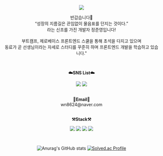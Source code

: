 <div align="center">
<img src="https://capsule-render.vercel.app/api?type=Cylinder&color=FFFFFF&height=200&section=header&text=Junyeong's%20Github👋&fontSize=70&fontColor=0404B4"/>
<p >
    반갑습니다👐 <br>
    “성장의 지름길은 끈임없이 물음표를 던지는 것이다.” <br>
    라는 신조를 가진 개발자 정준영입니다!<br><br>
    부트캠프, 제로베이스 프론트엔드 스쿨을 통해 초석을 다지고 있으며<br>
    동료가 곧 선생님이라는 자세로 스터디를 꾸준히 하며 프론트엔드 개발을 학습하고 있습니다."
</p><br>
<p ><Strong >☁️SNS List☁️</Strong></p>
<a href="https://velog.io/@wn8624" target="_blank"><img src="https://img.shields.io/badge/Velog-20C997?style=flat-square&logo=Velog&logoColor=white"/></a>
<a href="https://www.instagram.com/0_0eong/" target="_blank"><img src="https://img.shields.io/badge/instagram-E4405F?style=flat-square&logo=instagram&logoColor=white"/></a><br>
<br>
<p ><Strong >📧Email📧</Strong><br>wn8624@naver.com<br></p>
<br>
<Strong>⚒️Stack⚒️</Strong><br>
<p align="center" display="inline-block">
    <img src="https://img.shields.io/badge/HTML5-E34F26?style=for-the-badge&logo=HTML5&logoColor=white"> 
    <img src="https://img.shields.io/badge/CSS3-1572B6?style=for-the-badge&logo=css3&logoColor=white">
    <img src="https://img.shields.io/badge/JavaScript-F7DF1E?style=for-the-badge&logo=JavaScript&logoColor=white">
    <img src="https://img.shields.io/badge/Node.js-339933?style=for-the-badge&logo=Node.js&logoColor=white">
</p>
</div>
<br>

<div align="center">
    
![Anurag's GitHub stats](https://github-readme-stats.vercel.app/api?username=0-0eong&show_icons=true&theme=default)
[![Solved.ac Profile](http://mazassumnida.wtf/api/v2/generate_badge?boj=wn8624)](https://solved.ac/wn8624/)
    
</div>
